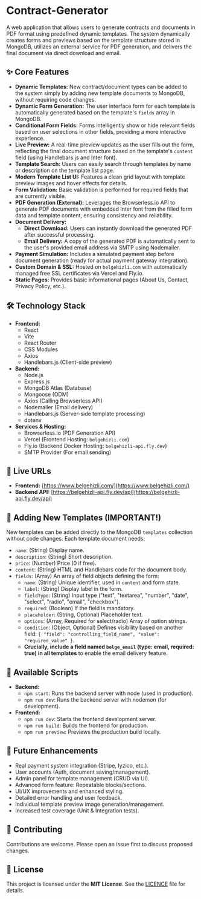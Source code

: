 # Contract-Generator

A web application that allows users to generate contracts and documents in PDF format using predefined dynamic templates. The system dynamically creates forms and previews based on the template structure stored in MongoDB, utilizes an external service for PDF generation, and delivers the final document via direct download and email.

## ✨ Core Features

*   **Dynamic Templates:** New contract/document types can be added to the system simply by adding new template documents to MongoDB, without requiring code changes.
*   **Dynamic Form Generation:** The user interface form for each template is automatically generated based on the template's `fields` array in MongoDB.
*   **Conditional Form Fields:** Forms intelligently show or hide relevant fields based on user selections in other fields, providing a more interactive experience.
*   **Live Preview:** A real-time preview updates as the user fills out the form, reflecting the final document structure based on the template's `content` field (using Handlebars.js and Inter font).
*   **Template Search:** Users can easily search through templates by name or description on the template list page.
*   **Modern Template List UI:** Features a clean grid layout with template preview images and hover effects for details.
*   **Form Validation:** Basic validation is performed for required fields that are currently visible.
*   **PDF Generation (External):** Leverages the Browserless.io API to generate PDF documents with embedded Inter font from the filled form data and template content, ensuring consistency and reliability.
*   **Document Delivery:**
    *   **Direct Download:** Users can instantly download the generated PDF after successful processing.
    *   **Email Delivery:** A copy of the generated PDF is automatically sent to the user's provided email address via SMTP using Nodemailer.
*   **Payment Simulation:** Includes a simulated payment step before document generation (ready for actual payment gateway integration).
*   **Custom Domain & SSL:** Hosted on `belgehizli.com` with automatically managed free SSL certificates via Vercel and Fly.io.
*   **Static Pages:** Provides basic informational pages (About Us, Contact, Privacy Policy, etc.).

## 🛠️ Technology Stack

*   **Frontend:**
    *   React
    *   Vite
    *   React Router
    *   CSS Modules
    *   Axios
    *   Handlebars.js (Client-side preview)
*   **Backend:**
    *   Node.js
    *   Express.js
    *   MongoDB Atlas (Database)
    *   Mongoose (ODM)
    *   Axios (Calling Browserless API)
    *   Nodemailer (Email delivery)
    *   Handlebars.js (Server-side template processing)
    *   dotenv
*   **Services & Hosting:**
    *   Browserless.io (PDF Generation API)
    *   Vercel (Frontend Hosting: `belgehizli.com`)
    *   Fly.io (Backend Docker Hosting: `belgehizli-api.fly.dev`)
    *   SMTP Provider (For email sending)


## 🚀 Live URLs

*   **Frontend:** [https://www.belgehizli.com/](https://www.belgehizli.com/)
*   **Backend API:** [https://belgehizli-api.fly.dev/api](https://belgehizli-api.fly.dev/api)

## 📄 Adding New Templates (IMPORTANT!)

New templates can be added directly to the MongoDB `templates` collection without code changes. Each template document needs:

*   `name`: (String) Display name.
*   `description`: (String) Short description.
*   `price`: (Number) Price (0 if free).
*   `content`: (String) HTML and Handlebars code for the document body.
*   `fields`: (Array) An array of field objects defining the form:
    *   `name`: (String) Unique identifier, used in `content` and form state.
    *   `label`: (String) Display label in the form.
    *   `fieldType`: (String) Input type ("text", "textarea", "number", "date", "select", "radio", "email", "checkbox").
    *   `required`: (Boolean) If the field is mandatory.
    *   `placeholder`: (String, Optional) Placeholder text.
    *   `options`: (Array, Required for select/radio) Array of option strings.
    *   `condition`: (Object, Optional) Defines visibility based on another field: `{ "field": "controlling_field_name", "value": "required_value" }`.
    *   **Crucially, include a field named `belge_email` (type: email, required: true) in all templates** to enable the email delivery feature.

## 📜 Available Scripts

*   **Backend:**
    *   `npm start`: Runs the backend server with node (used in production).
    *   `npm run dev`: Runs the backend server with nodemon (for development).
*   **Frontend:**
    *   `npm run dev`: Starts the frontend development server.
    *   `npm run build`: Builds the frontend for production.
    *   `npm run preview`: Previews the production build locally.

## 🔮 Future Enhancements

*   Real payment system integration (Stripe, Iyzico, etc.).
*   User accounts (Auth, document saving/management).
*   Admin panel for template management (CRUD via UI).
*   Advanced form feature: Repeatable blocks/sections.
*   UI/UX improvements and enhanced styling.
*   Detailed error handling and user feedback.
*   Individual template preview image generation/management.
*   Increased test coverage (Unit & Integration tests).

## 🤝 Contributing 

Contributions are welcome. Please open an issue first to discuss proposed changes.

## 📄 License

This project is licensed under the **MIT License**. See the [LICENCE](https://github.com/gorkemu/belge-hizli/blob/main/LICENCE) file for details.